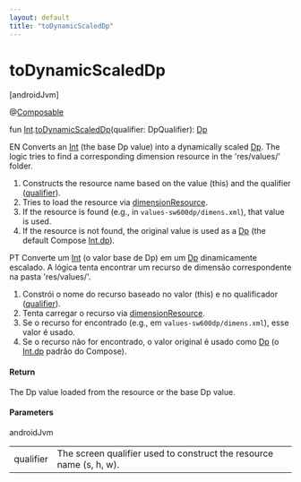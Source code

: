 ```yaml
---
layout: default
title: "toDynamicScaledDp"
---
```


# toDynamicScaledDp

[androidJvm]

@[Composable](https://developer.android.com/reference/kotlin/androidx/compose/runtime/Composable.html)

fun [Int](https://kotlinlang.org/api/core/kotlin-stdlib/kotlin/-int/index.html).[toDynamicScaledDp](to-dynamic-scaled-dp.md)(qualifier: DpQualifier): [Dp](https://developer.android.com/reference/kotlin/androidx/compose/ui/unit/Dp.html)

EN Converts an [Int](https://kotlinlang.org/api/core/kotlin-stdlib/kotlin/-int/index.html) (the base Dp value) into a dynamically scaled [Dp](https://developer.android.com/reference/kotlin/androidx/compose/ui/unit/Dp.html). The logic tries to find a corresponding dimension resource in the 'res/values/' folder.

1. 
   Constructs the resource name based on the value (this) and the qualifier ([qualifier](to-dynamic-scaled-dp.md)).
2. 
   Tries to load the resource via [dimensionResource](https://developer.android.com/reference/kotlin/androidx/compose/ui/res/package-summary.html).
3. 
   If the resource is found (e.g., in `values-sw600dp/dimens.xml`), that value is used.
4. 
   If the resource is not found, the original value is used as a [Dp](https://developer.android.com/reference/kotlin/androidx/compose/ui/unit/Dp.html) (the default Compose [Int.dp](https://developer.android.com/reference/kotlin/androidx/compose/ui/unit/package-summary.html)).

PT Converte um [Int](https://kotlinlang.org/api/core/kotlin-stdlib/kotlin/-int/index.html) (o valor base de Dp) em um [Dp](https://developer.android.com/reference/kotlin/androidx/compose/ui/unit/Dp.html) dinamicamente escalado. A lógica tenta encontrar um recurso de dimensão correspondente na pasta 'res/values/'.

1. 
   Constrói o nome do recurso baseado no valor (this) e no qualificador ([qualifier](to-dynamic-scaled-dp.md)).
2. 
   Tenta carregar o recurso via [dimensionResource](https://developer.android.com/reference/kotlin/androidx/compose/ui/res/package-summary.html).
3. 
   Se o recurso for encontrado (e.g., em `values-sw600dp/dimens.xml`), esse valor é usado.
4. 
   Se o recurso não for encontrado, o valor original é usado como [Dp](https://developer.android.com/reference/kotlin/androidx/compose/ui/unit/Dp.html) (o [Int.dp](https://developer.android.com/reference/kotlin/androidx/compose/ui/unit/package-summary.html) padrão do Compose).

#### Return

The Dp value loaded from the resource or the base Dp value.

#### Parameters

androidJvm

| | |
|---|---|
| qualifier | The screen qualifier used to construct the resource name (s, h, w). |